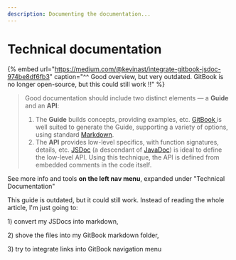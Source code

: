 ```yaml
---
description: Documenting the documentation...
---
```


# Technical documentation

{% embed url="https://medium.com/@kevinast/integrate-gitbook-jsdoc-974be8df6fb3" caption="^^ Good overview, but very outdated. GitBook is no longer open-source, but this could still work !!" %}

> Good documentation should include two distinct elements — a **Guide** and an **API**:
>
> 1. The **Guide** builds concepts, providing examples, etc. [GitBook ](https://github.com/GitbookIO/gitbook)is well suited to generate the Guide, supporting a variety of options, using standard [Markdown](https://en.wikipedia.org/wiki/Markdown).
> 2. The **API** provides low-level specifics, with function signatures, details, etc. [JSDoc](http://usejsdoc.org/) \(a descendant of [JavaDoc](https://en.wikipedia.org/wiki/Javadoc)\) is ideal to define the low-level API. Using this technique, the API is defined from embedded comments in the code itself.

See more info and tools **on the left nav menu**, expanded under "Technical Documentation"

This guide is outdated, but it could still work. Instead of reading the whole article, I'm just going to: 

1\) convert my JSDocs into markdown, 

2\) shove the files into my GitBook markdown folder,

3\) try to integrate links into GitBook navigation menu

